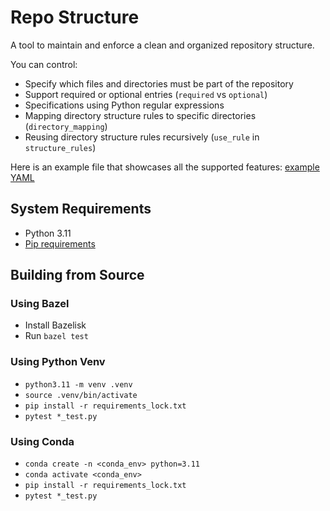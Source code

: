 # Repo Structure

A tool to maintain and enforce a clean and organized repository structure.

You can control:

- Specify which files and directories must be part of the repository
- Support required or optional entries (`required` vs `optional`)
- Specifications using Python regular expressions
- Mapping directory structure rules to specific directories (`directory_mapping`)
- Reusing directory structure rules recursively (`use_rule` in `structure_rules`)

Here is an example file that showcases all the supported features:
[example YAML](repo_structure_config.yaml)

## System Requirements

- Python 3.11
- [Pip requirements](requirements.in)

## Building from Source

### Using Bazel

- Install Bazelisk
- Run `bazel test`

### Using Python Venv

- `python3.11 -m venv .venv`
- `source .venv/bin/activate`
- `pip install -r requirements_lock.txt`
- `pytest *_test.py`

### Using Conda

- `conda create -n <conda_env> python=3.11`
- `conda activate <conda_env>`
- `pip install -r requirements_lock.txt`
- `pytest *_test.py`
